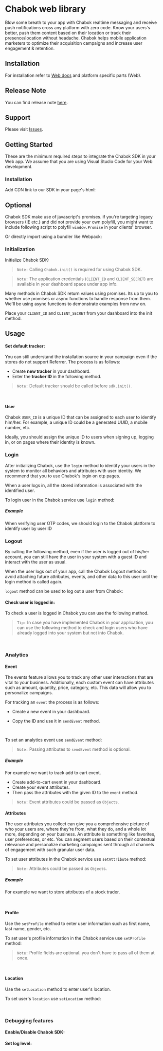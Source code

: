 # Chabok web library
Blow some breath to your app with Chabok realtime messaging and receive push notifications cross any platform with zero code. Know your users's better, push them content based on their location or track their presence/location without headache.
Chabok helps mobile application marketers to optimize their acquisition campaigns and increase user engagement & retention.

## Installation
For installation refer to [Web docs](https://doc.chabok.io/web/introducing.html) and platform specific parts (Web).

## Release Note
You can find release note [here](https://doc.chabok.io/web/release-note.html).

## Support
Please visit [Issues](https://github.com/chabok-io/chabok-client-web/issues).


## Getting Started

These are the minimum required steps to integrate the Chabok SDK in your Web app. We assume that you are using Visual Studio Code for your Web development.

### Installation

Add CDN link to our SDK in your page's html:

<!-- TODO: following CDN link need to be replaced with a real one -->
<example>
<template #HTML>

```html
<script defer src="https://cdn.chabok.io/web.js"></script>
```
</template>
</example>


## Optional
Chabok SDK make use of javascript's promises. if you're targeting legacy browsers (IE etc.) and did not provide your own polyfill, you might want to include following script to polyfill `window.Promise` in your clients' browser.

<example>
<template #HTML>

```html
<script src="https://cdn.jsdelivr.net/npm/promise-polyfill@8/dist/polyfill.min.js"></script>
```
</template>
</example>

Or directly import using a bundler like Webpack:

<example>
<template #JS>

```js
import 'promise-polyfill/src/polyfill';
```
</template>
</example>

### Initialization

Initialize Chabok SDK:

<example>
<template #JS>

```js
const Chabok = chabok || window.chabok;

// Method 1: Using async functions
async function init() {
	const sdk = new Chabok();
	const result = await sdk.init('CLIENT_ID', 'CLIENT_SECRET');
	if (result) {
		// continue
	}
}

// Method 2: Using promises
const sdk = new Chabok();
sdk
	.init('CLIENT_ID', 'CLIENT_SECRET')
	.then(() => {
		// continue
	})

```

</template>
<template #TS>

```js
const Chabok = chabok || window.chabok;

// Method 1: Using async functions
async function init(): void {
	const sdk = new Chabok();
	const result: boolean = await sdk.init('CLIENT_ID', 'CLIENT_SECRET');
	if (result) {
		// continue
	}
}

// Method 2: Using promises
const sdk = new Chabok();
sdk
	.init('CLIENT_ID', 'CLIENT_SECRET')
	.then(() => {
		// continue
	})

```
</template>
</example>

> `Note:` Calling `Chabok.init()` is required for using Chabok SDK.

> `Note:` The application credentials (`CLIENT_ID` and `CLIENT_SECRET`) are available in your dashboard space under app info.

Many methods in Chabok SDK return values using promises. Its up to you to whether use promises or async functions to handle response from them. We'll be using async functions to demonstrate examples from now on.

Place your `CLIENT_ID` and `CLIENT_SECRET` from your dashboard into the init method.


## Usage

&#32;
#### Set default tracker:

You can still understand the installation source in your campaign even if the stores do not support Referrer. The process is as follows:

- Create **new tracker** in your dashboard.
- Enter the **tracker ID** in the following method.

<example>
<template #JS>

```js
sdk.setDefaultTracker('DEFAULT_TRACKER_ID');
```
</template>
</example>

> `Note:` Default tracker should be called before `sdk.init()`.

&#32;

<br/>

#### User

Chabok `USER_ID` is a unique ID that can be assigned to each user to identify him/her.
For example, a unique ID could be a generated UUID, a mobile number, etc.

Ideally, you should assign the unique ID to users when signing up, logging in, or on pages where their identity is known.


### Login

After initializing Chabok, use the `login` method to identify your users in the system to monitor all behaviors and attributes with user identity.
We recommend that you to use Chabok's login on otp pages.

When a user logs in, all the stored information is associated with the identified user.

To login user in the Chabok service use `login` method:

<example>
<template #JS>

```js
sdk.user().login('USER_ID');
```
</template>
</example>

##### Example

When verifying user OTP codes, we should login to the Chabok platform to identify user by user ID

<example>
<template #JS>

```js
async function loginUser(userId) {
	const result = await sdk.user().login(userId);
	if (result) {
		console.log(`userid ${userId} logged in.`);
	}
}

loginUser('989100360500');
```
</template>
<template #TS>

```ts
async function loginUser(userId: string) {
	const result: boolean = await sdk.user().login(userId);
	if (result) {
		console.log(`userid ${userId} logged in.`);
	}
}

loginUser('989100360500');
```
</template>
</example>

### Logout

By calling the following method, even if the user is logged out of his/her account, you can still have the user in your system with a guest ID and interact with the user as usual.

When the user logs out of your app, call the Chabok Logout method to avoid attaching future attributes, events, and other data to this user until the login method is called again.

`logout` method can be used to log out a user from Chabok:

<example>
<template #JS>

```js
sdk.user().logout();
```

</template>
</example>

#### Check user is logged in:

To check a user is logged in Chabok you can use the following method.

<example>
<template #JS>

```js
const isLoggedIn = sdk.user().isLoggedIn();
```
</template>
</example>

> `Tip:` In case you have implemented Chabok in your application, you can use the following method to check and login users who have already logged into your system but not into Chabok.

<example>
<template #JS>

```javascript
if (!sdk.user().isLoggedIn()) {
   sdk.user().login('USER_ID');
}
```
</template>
</example>

<br/>

### Analytics

#### Event

The events feature allows you to track any other user interactions that are vital to your business. Additionally, each custom event can have attributes such as amount, quantity, price, category, etc.
This data will allow you to personalize campaigns.

For tracking an `event` the process is as follows:
 
- Create a new event in your dashboard.
- Copy the ID and use it in `sendEvent` method.
  
  <br/>

To set an analytics event use `sendEvent` method:

>`Note:` Passing attributes to `sendEvent` method is optional.

<example>
<template #JS>

```javascript
sdk.analytics().sendEvent('ID', payload);
```
</template>
</example>

##### Example

For example we want to track add to cart event.

- Create add-to-cart event in your dashboard.
- Create your event attributes.
- Then pass the attributes with the given ID to the `event` method.

> `Note:` Event attributes could be passed as `Object`s.

<example>
<template #JS>

```javascript
async function sendEvent(body) {
    const result = await sdk.analytics().sendEvent('ID', body);
	if (result) {
		console.log('Event sent successfully');
	}
}

const payload = {
    product_id:  '123456',
    name:  'T-shirt',
    quantity:  10,
    category:  'Clothes',
    price:  100.25,
    currency:  'USD',
    chosen_colors:  ['Black', 'Blue', 'White'],
    discounted:  true,
    discount_percent:  15,
};

sendEvent(payload);
```
</template>
<template #TS>

```typescript
async function sendEvent(body: Record<string, any>) {
    const result: boolean = await sdk.analytics().event('ID', body);
	if (result) {
		console.log('Event sent successfully');
	}
}

const payload = {
    product_id:  '123456',
    name:  'T-shirt',
    quantity:  10,
    category:  'Clothes',
    price:  100.25,
    currency:  'USD',
    chosen_colors:  ['Black', 'Blue', 'White'],
    discounted:  true,
    discount_percent:  15,
};

sendEvent(payload);
```
</template>
</example>



#### Attributes

The user attributes you collect can give you a comprehensive picture of who your users are, where they're from, what they do, and a whole lot more, depending on your business. An attribute is something like favorites, user preferences, or etc. You can segment users based on their contextual relevance and personalize marketing campaigns sent through all channels of engagement with such granular user data.

To set user attributes in the Chabok service use `setAttribute` method:

> `Note:` Attributes could be passed as `Object`s.

<example>
<template #JS>

```javascript
sdk.user().setAttribute('key', Object);
```
</template>
</example>

##### Example

For example we want to store attributes of a stock trader.

<example>
<template #JS>

```javascript
async function setUserAttribute(body) {
	const result = await sdk.user().setAttribute('key', body);
	if (result) {
		console.log('Attribute stored');
	}
}

const payload = {
	trades_everyday: true,
	favorite_Stocks: ['Tesla','Facebook'],
	is_vip: true,
	first_trade_date: '18-9-2020',
	last_trade_date: '5-8-2021',
	has_inviter: true,
	inviter_id: 'smooke9',
}

setUserAttribute(payload);
```
</template>
<template #TS>

```typescript
async function setUserAttribute(body: Record<string, any>) {
	const result: boolean = await sdk.user().setAttribute('key', body);
	if (result) {
		console.log('Attribute stored');
	}
}

const payload = {
	trades_everyday: true,
	favorite_Stocks: ['Tesla','Facebook'],
	is_vip: true,
	first_trade_date: '18-9-2020',
	last_trade_date: '5-8-2021',
	has_inviter: true,
	inviter_id: 'smooke9',
}

setUserAttribute(payload);
```
</template>
</example>

<br>

#### Profile
Use the `setProfile` method to enter user information such as first name, last name, gender, etc.

To set user's profile information in the Chabok service use `setProfile` method:

<example>
<template #JS>

```javascript
const profile = {
	email: 'dev.chabok@gmail.com',
	mobile: '989191234567',
	name: 'NAME',
	family: 'FAMILY',
	birthDate: 'BIRTH_DATE', //e.g. 29-02-1372
	gender: 0, // 0 for male and 1 for female
	timeZone: '+3:30',
}
sdk.user().setProfile(profile);
```
</template>
</example>

> `Note:` Profile fields are optional. you don't have to pass all of them at once.

<br/>


#### Location
Use the `setLocation` method to enter user's location.

To set user's `location` use `setLocation` method:

<example>
<template #JS>

```javascript

sdk.user().setLocation(LATITUDE, LONGITUDE);
```
</template>
</example>

<br/>

### Debugging features


&#32;
#### Enable/Disable Chabok SDK:

<example>
<template #JS>

```javascript
sdk.disabled = true;
```
</template>
</example>

&#32;
#### Set log level:

<example>
<template #TS>

```typescript
sdk.setLogger({
	enable?: boolean,
	logLevel?: string, // enum of 'verbose', 'error' and 'silent'.
	buffersSize?: number,
});
```
</template>
</example>
